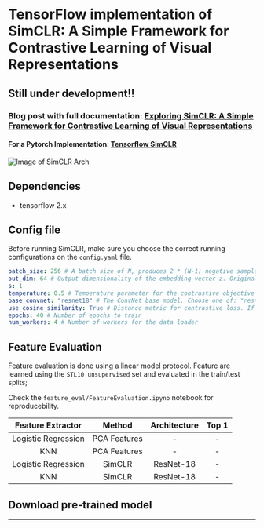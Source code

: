 # TensorFlow implementation of SimCLR: A Simple Framework for Contrastive Learning of Visual Representations

## Still under development!!

### Blog post with full documentation: [Exploring SimCLR: A Simple Framework for Contrastive Learning of Visual Representations](https://sthalles.github.io/simple-self-supervised-learning/)

#### For a Pytorch Implementation: [Tensorflow SimCLR](https://github.com/sthalles/SimCLR)

![Image of SimCLR Arch](https://sthalles.github.io/assets/contrastive-self-supervised/cover.png)

## Dependencies

- tensorflow 2.x

## Config file

Before running SimCLR, make sure you choose the correct running configurations on the ```config.yaml``` file.

```yaml
batch_size: 256 # A batch size of N, produces 2 * (N-1) negative samples. Original implementation uses a batch size of 8192
out_dim: 64 # Output dimensionality of the embedding vector z. Original implementation uses 2048
s: 1
temperature: 0.5 # Temperature parameter for the contrastive objective
base_convnet: "resnet18" # The ConvNet base model. Choose one of: "resnet18 or resnet50". Original implementation uses resnet50
use_cosine_similarity: True # Distance metric for contrastive loss. If False, uses dot product
epochs: 40 # Number of epochs to train
num_workers: 4 # Number of workers for the data loader
```

## Feature Evaluation

Feature evaluation is done using a linear model protocol. Feature are learned using the ```STL10 unsupervised``` set and evaluated in the train/test splits;

Check the ```feature_eval/FeatureEvaluation.ipynb``` notebook for reproducebility.

|  Feature Extractor  |    Method    | Architecture | Top 1 |
|:-------------------:|:------------:|:------------:|:-----:|
| Logistic Regression | PCA Features |       -      |   -   |
|         KNN         | PCA Features |       -      |   -   |
| Logistic Regression |    SimCLR    |   ResNet-18  |   -   |
|         KNN         |    SimCLR    |   ResNet-18  |   -   |

## Download pre-trained model 

---
